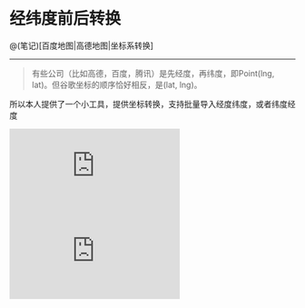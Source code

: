 
# 经纬度前后转换

@(笔记)[百度地图|高德地图|坐标系转换]

-------------------


> 有些公司（比如高德，百度，腾讯）是先经度，再纬度，即Point(lng, lat)。但谷歌坐标的顺序恰好相反，是(lat, lng)。

所以本人提供了一个小工具，提供坐标转换，支持批量导入经度纬度，或者纬度经度

![上一页](https://github.com/lhywell/book/blob/master/map/README.md)
![下一页](https://github.com/lhywell/book/blob/master/map/README.md)
